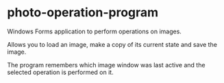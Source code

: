 # photo-operation-program

Windows Forms application to perform operations on images.

Allows you to load an image, make a copy of its current state and save the image.

The program remembers which image window was last active and the selected operation is performed on it.
